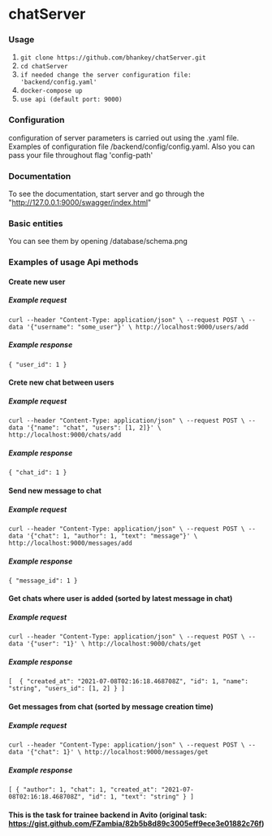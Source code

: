 # chatServer

### Usage
1. `git clone https://github.com/bhankey/chatServer.git`
2. `cd chatServer`
3. `if needed change the server configuration file: 'backend/config.yaml'`
4. `docker-compose up`
5. `use api (default port: 9000)`

### Configuration

configuration of server parameters is carried out using the .yaml file. Examples of configuration file /backend/config/config.yaml. Also you can pass your file throughout flag 'config-path'

### Documentation
To see the documentation, start server and go through the "http://127.0.0.1:9000/swagger/index.html"

### Basic entities
You can see them by opening /database/schema.png

### Examples of usage Api methods

#### Create new user

##### Example request
`curl --header "Content-Type: application/json" \
--request POST \
--data '{"username": "some_user"}' \
http://localhost:9000/users/add`

##### Example response
`{
    "user_id": 1
}`

#### Crete new chat between users

##### Example request
`curl --header "Content-Type: application/json" \
--request POST \
--data '{"name": "chat", "users": [1, 2]}' \
http://localhost:9000/chats/add`

##### Example response
`{
    "chat_id": 1
}`

#### Send new message to chat

##### Example request
`curl --header "Content-Type: application/json" \
--request POST \
--data '{"chat": 1, "author": 1, "text": "message"}' \
http://localhost:9000/messages/add`

##### Example response
`{
"message_id": 1
}`

#### Get chats where user is added (sorted by latest message in chat)

##### Example request
`curl --header "Content-Type: application/json" \
--request POST \
--data '{"user": "1}' \
http://localhost:9000/chats/get`

##### Example response
`[ 
    {
        "created_at": "2021-07-08T02:16:18.468708Z",
        "id": 1,
        "name": "string",
        "users_id": [1, 2]
    }
]`

#### Get messages from chat (sorted by message creation time)

##### Example request
`curl --header "Content-Type: application/json" \
--request POST \
--data '{"chat": 1}' \
http://localhost:9000/messages/get`

##### Example response
`[
    {
        "author": 1,
        "chat": 1,
        "created_at": "2021-07-08T02:16:18.468708Z",
        "id": 1,
        "text": "string"
    }
]`





#### This is the task for trainee backend in Avito (original task: https://gist.github.com/FZambia/82b5b8d89c3005eff9ece3e01882c76f)
